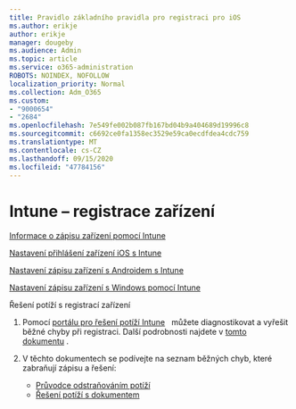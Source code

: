 ```yaml
---
title: Pravidlo základního pravidla pro registraci pro iOS
ms.author: erikje
author: erikje
manager: dougeby
ms.audience: Admin
ms.topic: article
ms.service: o365-administration
ROBOTS: NOINDEX, NOFOLLOW
localization_priority: Normal
ms.collection: Adm_O365
ms.custom:
- "9000654"
- "2684"
ms.openlocfilehash: 7e549fe002b087fb167bd04b9a404689d19996c8
ms.sourcegitcommit: c6692ce0fa1358ec3529e59ca0ecdfdea4cdc759
ms.translationtype: MT
ms.contentlocale: cs-CZ
ms.lasthandoff: 09/15/2020
ms.locfileid: "47784156"
---
```

# <a name="intune-device-enrollment"></a>Intune – registrace zařízení

[Informace o zápisu zařízení pomocí Intune](https://docs.microsoft.com/intune/enrollment/device-enrollment)

[Nastavení přihlášení zařízení iOS s Intune](https://docs.microsoft.com/intune/enrollment/ios-enroll)

[Nastavení zápisu zařízení s Androidem s Intune](https://docs.microsoft.com/intune/android-enroll)

[Nastavení zápisu zařízení s Windows pomocí Intune](https://docs.microsoft.com/intune/windows-enroll)

Řešení potíží s registrací zařízení

1. Pomocí [portálu pro řešení potíží Intune](https://devicemanagement.microsoft.com/#blade/Microsoft_Intune_DeviceSettings/TroubleshootBlade)   můžete diagnostikovat a vyřešit běžné chyby při registraci. Další podrobnosti najdete v [tomto dokumentu](https://docs.microsoft.com/intune/help-desk-operators) .

2. V těchto dokumentech se podívejte na seznam běžných chyb, které zabraňují zápisu a řešení:
    - [Průvodce odstraňováním potíží](https://support.microsoft.com/help/4469913/troubleshooting-windows-device-enrollment-problems-in-microsoft-intune)
    - [Řešení potíží s dokumentem](https://docs.microsoft.com/intune/troubleshoot-device-enrollment-in-intune)
